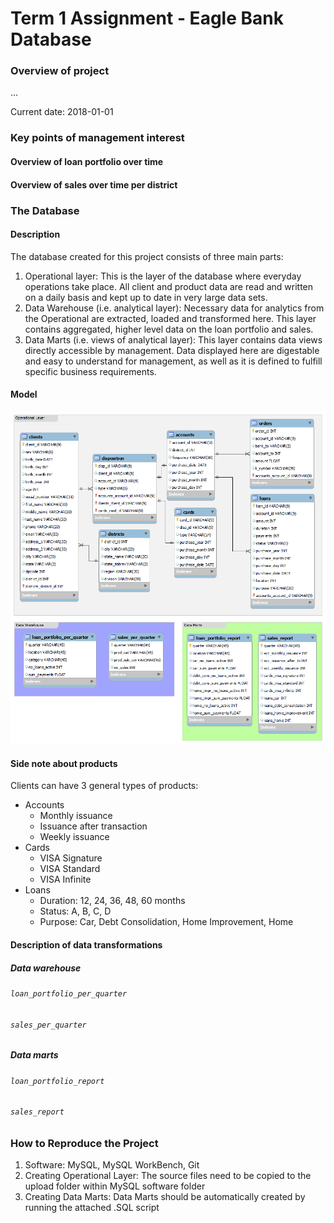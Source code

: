 # Term 1 Assignment - Eagle Bank Database

### Overview of project
...

Current date: 2018-01-01

### Key points of management interest
#### Overview of loan portfolio over time
#### Overview of sales over time per district

### The Database
#### Description
The database created for this project consists of three main parts:
1. Operational layer: This is the layer of the database where everyday operations take place. All client and product data are read and written on a daily basis and kept up to date in very large data sets.
2. Data Warehouse (i.e. analytical layer): Necessary data for analytics from the Operational are extracted, loaded and transformed here. This layer contains aggregated, higher level data on the loan portfolio and sales.
3. Data Marts (i.e. views of analytical layer): This layer contains data views directly accessible by management. Data displayed here are digestable and easy to understand for management, as well as it is defined to fulfill specific business requirements.


#### Model
<p align="center">
	<img src="db_model/db_model_overview_2.png" alt="Eagle Bank Database: Overview of Operational Layer" width="800"/>
</p>

#### Side note about products
Clients can have 3 general types of products:

- Accounts
	- Monthly issuance
	- Issuance after transaction
	- Weekly issuance
- Cards
	- VISA Signature
	- VISA Standard
	- VISA Infinite
- Loans
	- Duration: 12, 24, 36, 48, 60 months
	- Status: A, B, C, D
	- Purpose: Car, Debt Consolidation, Home Improvement, Home



#### Description of data transformations
##### Data warehouse
###### `loan_portfolio_per_quarter`
###### `sales_per_quarter`

##### Data marts
###### `loan_portfolio_report`
###### `sales_report`

### How to Reproduce the Project

1. Software: MySQL, MySQL WorkBench, Git
2. Creating Operational Layer: The source files need to be copied to the upload folder within MySQL software folder
3. Creating Data Marts: Data Marts should be automatically created by running the attached .SQL script

